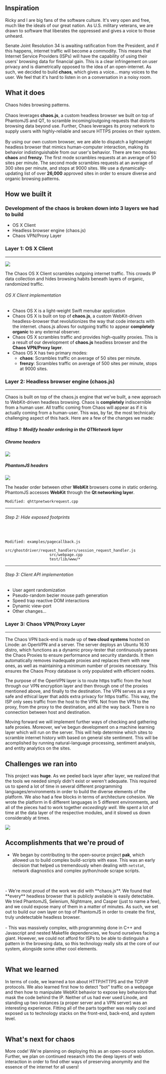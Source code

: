 ## Inspiration
Ricky and I are big fans of the software culture. It's very open and free, much like the ideals of our great nation. As U.S. military veterans, we are drawn to software that liberates the oppressed and gives a voice to those unheard.

Senate Joint Resolution 34 is awaiting ratification from the President, and if this happens, internet traffic will become a commodity. This means that Internet Service Providers (ISPs) will have the capability of using their users' browsing data for financial gain. This is a clear infringement on user privacy and is diametrically opposed to the idea of an open-internet. As such, we decided to build **chaos**, which gives a voice... many voices to the user. We feel that it's hard to listen in on a conversation in a noisy room.


## What it does
Chaos hides browsing patterns.
<br>
<br>
Chaos leverages **chaos.js**, a custom headless browser we built on top of PhantomJS and QT, to scramble incoming/outgoing requests that distorts browsing data beyond use. Further, Chaos leverages its proxy network to supply users with highly-reliable and secure HTTPS proxies on their system.
<br>
<br>
By using our own custom browser, we are able to dispatch a lightweight headless browser that mimics human-computer interaction, making its behavior indistinguishable from our user's behavior. There are two modes: **chaos** and **frenzy**. The first mode scrambles requests at an average of 50 sites per minute. The second mode scrambles requests at an average of 300 sites per minute, and stops at 9000 sites. We use a dynamically-updating list of over **26,000** approved sites in order to ensure diverse and organic browsing patterns.
<br>
## How we built it

### Development of the chaos is broken down into **3** layers we had to build
- OS X Client
- Headless browser engine (chaos.js)
- Chaos VPN/Proxy Layer

### Layer 1:  OS X Client

---
![](http://www.burnamtech.com/chaosViews.png)

The Chaos OS X Client scrambles outgoing internet traffic. This crowds IP data collection and hides browsing habits beneath layers of organic, randomized traffic.

###### OS X Client implementation
- Chaos OS X is a light-weight Swift menubar application
- Chaos OS X is built on top of **chaos.js**, a custom WebKit-driven headless-browser that revolutionizes the way that code interacts with the internet. chaos.js allows for outgoing traffic to appear **completely organic** to any external observer.
- Chaos OS X scrambles traffic and provides high-quality proxies. This is a result of our development of **chaos.js** headless browser and the **Chaos VPN/Proxy layer**.
- Chaos OS X has two primary modes:
	- **chaos**: Scrambles traffic on average of 50 sites per minute.
	- **frenzy**: Scrambles traffic on average of 500 sites per minute, stops at 9000 sites.


### Layer 2: Headless browser engine (chaos.js)

---
Chaos is built on top of the chaos.js engine that we've built, a new approach to WebKit-driven headless browsing. Chaos is **completely** indiscernible from a human user. All traffic coming from Chaos will appear as if it is actually coming from a human-user. This was, by far, the most technically challenging aspect of this hack. Here are a few of the changes we made:

##### #Step 1: Modify header ordering in the QTNetwork layer
##### Chrome headers
![](http://www.burnamtech.com/chromeHeaders.png)
##### PhantomJS headers
![](http://www.burnamtech.com/phantomHeaders.png)

The header order between other **WebKit** browsers come in static ordering. PhantomJS accesses **WebKit** through the **Qt networking layer**.

```
Modified: qhttpnetworkrequest.cpp
```

---
###### Step 2: Hide exposed footprints
<br>

```
Modified: examples/pagecallback.js
					src/ghostdriver/request_handlers/session_request_handler.js
					src/webpage.cpp
					test/lib/www/*
```
---
###### Step 3: Client API implementation
- User agent randomization
- Pseudo-random bezier mouse path generation
- Speed trap reactive DOM interactions
-  Dynamic view-port
-  Other changes...


### Layer 3: Chaos VPN/Proxy Layer
---
The Chaos VPN back-end is made up of **two cloud systems** hosted on Linode: an OpenVPN and a server. The server deploys an Ubuntu 16.10 distro, which functions as a dynamic proxy-tester that continuously parses the Chaos Proxies to ensure performance and security standards. It then automatically removes inadequate proxies and replaces them with new ones, as well as maintaining a minimum number of proxies necessary. This ensures the Chaos Proxy database is only populated with efficient nodes.

The purpose of the OpenVPN layer is to route https traffic from the host through our VPN encryption layer and then through one of the proxies mentioned above, and finally to the destination. The VPN serves as a very safe and ethical layer that adds extra privacy for https traffic. This way, the ISP only sees traffic from the host to the VPN. Not from the VPN to the proxy, from the proxy to the destination, and all the way back. There is no connection between host and destination.

Moving forward we will implement further ways of checking and gathering safe proxies. Moreover, we've begun development on a machine learning layer which will run on the server. This will help determine which sites to scramble internet history with based on general site sentiment. This will be acomplished by running natural-language processing, sentiment analysis, and entity analytics on the sites.



## Challenges we ran into
This project was **huge**. As we peeled back layer after layer, we realized that the tools we needed simply didn't exist or weren't adequate. This required us to spend a lot of time in several different programming languages/environments in order to build the diverse elements of the platform. We also had a few blocks in terms of architecture cohesion. We wrote the platform in 6 different languages in 5 different environments, and all of the pieces had to work together _exceedingly well_. We spent a lot of time at the data layer of the respective modules, and it slowed us down considerably at times.

![](http://www.burnamtech.com/boards.png)


## Accomplishments that we're proud of
- We began by contributing to the open-source project **pak**, which allowed us to build complex build-scripts with ease. This was an early decision that helped us tremendously when dealing with `netstat`, network diagnostics and complex python/node scrape scripts.
<br>
<br>
- We're most proud of the work we did with **chaos.js**. We found that **every** headless browser that is publicly available is easily detectable. We tried PhantomJS, Selenium, Nightmare, and Casper (just to name a few), and we could expose many of them in a matter of minutes. As such, we set out to build our own layer on top of PhantomJS in order to create the first, truly undetectable headless browser.
<br>
<br>
- This was massively complex, with programming done in C++ and Javascript and nested Makefile dependencies, we found ourselves facing a giant. However, we could not afford for ISPs to be able to distinguish a pattern in the browsing data, so this technology really sits at the core of our system, alongside some other cool elements.
<br>
<br>

## What we learned
In terms of code, we learned a ton about HTTP/HTTPS and the TCP/IP protocols. We also learned first how to detect "bot" traffic on a webpage and then how to manipulate WebKit behavior to expose key behaviors that mask the code behind the IP. Neither of us had ever used Linode, and standing up two instances (a proper server and a VPN server) was an interesting experience. Fitting all of the parts together was really cool and exposed us to technology stacks on the front-end, back-end, and system level.
<br>
<br>

## What's next for chaos
More code! We're planning on deploying this as an open-source solution. Further, we plan on continued research into the deep layers of web interaction in order to find other ways of preserving anonymity and the essence of the internet for all users!
